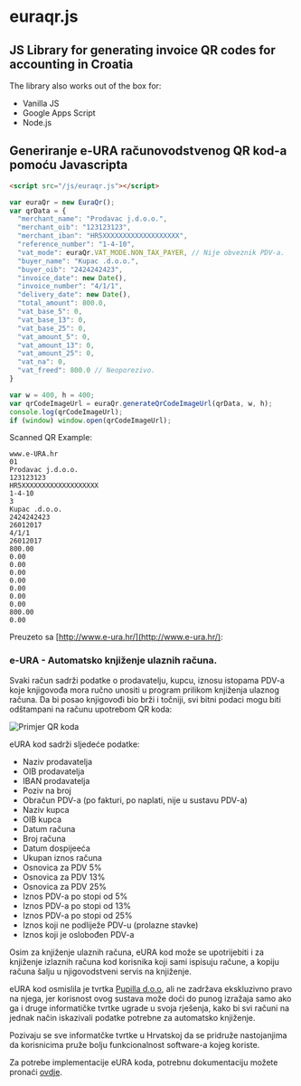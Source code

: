 # euraqr.js

## JS Library for generating invoice QR codes for accounting in Croatia

The library also works out of the box for:

* Vanilla JS
* Google Apps Script
* Node.js

## Generiranje e-URA računovodstvenog QR kod-a pomoću Javascripta

```html
<script src="/js/euraqr.js"></script>
```

```javascript
var euraQr = new EuraQr();
var qrData = {
  "merchant_name": "Prodavac j.d.o.o.",
  "merchant_oib": "123123123",
  "merchant_iban": "HR5XXXXXXXXXXXXXXXXXXX",
  "reference_number": "1-4-10",
  "vat_mode": euraQr.VAT_MODE.NON_TAX_PAYER, // Nije obveznik PDV-a.
  "buyer_name": "Kupac .d.o.o.",
  "buyer_oib": "2424242423",
  "invoice_date": new Date(),
  "invoice_number": "4/1/1",
  "delivery_date": new Date(),
  "total_amount": 800.0,
  "vat_base_5": 0,
  "vat_base_13": 0,
  "vat_base_25": 0,
  "vat_amount_5": 0,
  "vat_amount_13": 0,
  "vat_amount_25": 0,
  "vat_na": 0,
  "vat_freed": 800.0 // Neoporezivo.
}

var w = 400, h = 400;
var qrCodeImageUrl = euraQr.generateQrCodeImageUrl(qrData, w, h);
console.log(qrCodeImageUrl);
if (window) window.open(qrCodeImageUrl);
```


Scanned QR Example:
```
www.e-URA.hr
01
Prodavac j.d.o.o.
123123123
HR5XXXXXXXXXXXXXXXXXXX
1-4-10
3
Kupac .d.o.o.
2424242423
26012017
4/1/1
26012017
800.00
0.00
0.00
0.00
0.00
0.00
0.00
0.00
800.00
0.00
```

Preuzeto sa [http://www.e-ura.hr/](http://www.e-ura.hr/):

### e-URA - Automatsko knjiženje ulaznih računa.

Svaki račun sadrži podatke o prodavatelju, kupcu, iznosu istopama PDV-a koje
knjigovođa mora ručno unositi u program prilikom knjiženja ulaznog računa.
Da bi posao knjigovođi bio brži i točniji, svi bitni podaci mogu biti odštampani
na računu upotrebom QR koda:

![Primjer QR koda](https://chart.googleapis.com/chart?cht=qr&chld=M&choe=UTF-8&chs=400x400&chl=www.e-URA.hr%0A01%0AProdavac%20d.o.o.%0A111222333444%0AHR2360009988998877%0A33-111111%0A3%0AKupac%20j.d.o.o.%0A99988899988%0A26012017%0A4/1/1%0A26012017%0A800.00%0A0.00%0A0.00%0A0.00%0A0.00%0A0.00%0A0.00%0A0.00%0A800.00%0A0.00%0A)

eURA kod sadrži sljedeće podatke:

* Naziv prodavatelja
* OIB prodavatelja
* IBAN prodavatelja
* Poziv na broj
* Obračun PDV-a (po fakturi, po naplati, nije u sustavu PDV-a)
* Naziv kupca
* OIB kupca
* Datum računa
* Broj računa
* Datum dospijeeća
* Ukupan iznos računa
* Osnovica za PDV 5%
* Osnovica za PDV 13%
* Osnovica za PDV 25%
* Iznos PDV-a po stopi od 5%
* Iznos PDV-a po stopi od 13%
* Iznos PDV-a po stopi od 25%
* Iznos koji ne podliježe PDV-u (prolazne stavke)
* Iznos koji je oslobođen PDV-a

Osim za knjiženje ulaznih računa, eURA kod može se upotrijebiti i za knjiženje
izlaznih računa kod korisnika koji sami ispisuju račune, a kopiju računa šalju u
njigovodstveni servis na knjiženje.

eURA kod osmislila je tvrtka [Pupilla d.o.o](http://www.pupilla.hr/), ali ne
zadržava ekskluzivno pravo na njega, jer korisnost ovog sustava može doći do
punog izražaja samo ako ga i druge informatičke tvrtke ugrade u svoja rješenja,
kako bi svi računi na jednak način iskazivali podatke potrebne za automatsko
knjiženje.

Pozivaju se sve informatčke tvrtke u Hrvatskoj da se pridruže nastojanjima da
korisnicima pruže bolju funkcionalnost software-a kojeg koriste.

Za potrebe implementacije eURA koda, potrebnu dokumentaciju možete pronaći
[ovdje](http://e-ura.hr/Struktura%20podataka%20e-ura.pdf).
